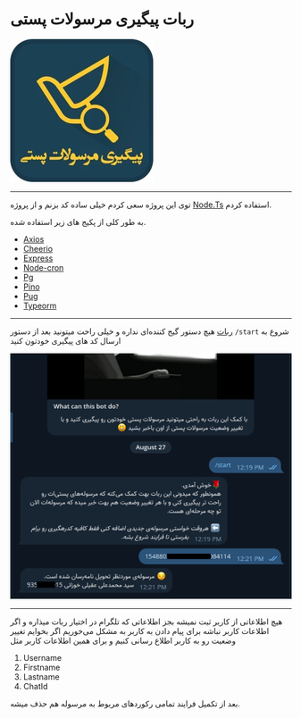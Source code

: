 # ربات پیگیری مرسولات پستی

![ا کمک این ربات به راحتی میتونید مرسولات پستی خودتون رو پیگیری کنید و با تغییر وضعیت مرسولات پستی از اون باخبر بشید 😃](./public/bot_profile.jpg "ربات پیگیری مرسولات پستی")

-------------------
توی این پروژه سعی کردم خیلی ساده کد بزنم و از پروژه [Node.Ts][node.ts] استفاده کردم.

به طور کلی از پکیج های زیر استفاده شده.
- [Axios][axios]
- [Cheerio][cheerio]
- [Express][express]
- [Node-cron][node-cron]
- [Pg][pg]
- [Pino][pino]
- [Pug][pug]
- [Typeorm][typeorm]

-----------------

[ربات][bot] هیچ دستور گیج کننده‌ای نداره و خیلی راحت میتونید بعد از دستور `/start` شروع به ارسال کد های پیگیری خودتون کنید

![تست ربات](./public/uploads/Screenshot_1.png "تست ربات")

-----------------

هیچ اطلاعاتی از کاربر ثبت نمیشه بجز اطلاعاتی که تلگرام در اختیار ربات میذاره و اگر اطلاعات کاربر نباشه برای پیام دادن به کاربر به مشکل می‌خوریم اگر بخوایم تغییر وضعیت رو به کاربر اطلاع رسانی کنیم و برای همین اطلاعات کاربر مثل

1. Username
2. Firstname
3. Lastname
4. ChatId

بعد از تکمیل فرایند تمامی رکوردهای مربوط به مرسوله هم حذف میشه.

[node.ts]: https://github.com/RezaParsian/Node.Ts
[axios]: https://axios-http.com
[cheerio]: https://cheerio.js.org/
[express]: https://expressjs.com/
[node-cron]: https://github.com/node-cron/node-cron
[pg]: https://node-postgres.com/
[pino]: https://getpino.io/
[pug]: https://pugjs.org
[typeorm]: https://typeorm.io/
[bot]: https://t.me/Post_trackerbot
